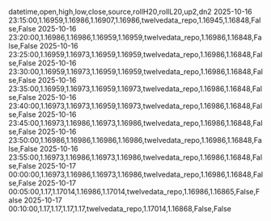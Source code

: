 datetime,open,high,low,close,source,rollH20,rollL20,up2,dn2
2025-10-16 23:15:00,1.16959,1.16986,1.16907,1.16986,twelvedata_repo,1.16945,1.16848,False,False
2025-10-16 23:20:00,1.16986,1.16986,1.16959,1.16959,twelvedata_repo,1.16986,1.16848,False,False
2025-10-16 23:25:00,1.16959,1.16973,1.16959,1.16959,twelvedata_repo,1.16986,1.16848,False,False
2025-10-16 23:30:00,1.16959,1.16973,1.16959,1.16959,twelvedata_repo,1.16986,1.16848,False,False
2025-10-16 23:35:00,1.16959,1.16973,1.16959,1.16973,twelvedata_repo,1.16986,1.16848,False,False
2025-10-16 23:40:00,1.16973,1.16973,1.16959,1.16973,twelvedata_repo,1.16986,1.16848,False,False
2025-10-16 23:45:00,1.16973,1.16986,1.16973,1.16986,twelvedata_repo,1.16986,1.16848,False,False
2025-10-16 23:50:00,1.16986,1.16986,1.16986,1.16986,twelvedata_repo,1.16986,1.16848,False,False
2025-10-16 23:55:00,1.16973,1.16986,1.16973,1.16986,twelvedata_repo,1.16986,1.16848,False,False
2025-10-17 00:00:00,1.16973,1.16986,1.16973,1.16986,twelvedata_repo,1.16986,1.16848,False,False
2025-10-17 00:05:00,1.17,1.17014,1.16986,1.17014,twelvedata_repo,1.16986,1.16865,False,False
2025-10-17 00:10:00,1.17,1.17,1.17,1.17,twelvedata_repo,1.17014,1.16868,False,False
